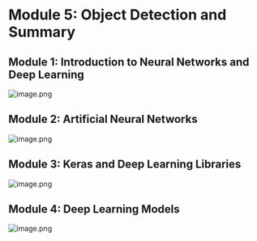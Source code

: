 

# Module 5: Object Detection and Summary
## Module 1: Introduction to Neural Networks and Deep Learning
![image.png](https://prod-files-secure.s3.us-west-2.amazonaws.com/03e82b26-cccb-4906-bb56-adabcbdc0655/a8d40bcb-c482-4026-8872-311e16b2dc63/image.png?X-Amz-Algorithm=AWS4-HMAC-SHA256&X-Amz-Content-Sha256=UNSIGNED-PAYLOAD&X-Amz-Credential=ASIAZI2LB466T3XSVUPQ%2F20250202%2Fus-west-2%2Fs3%2Faws4_request&X-Amz-Date=20250202T141212Z&X-Amz-Expires=3600&X-Amz-Security-Token=IQoJb3JpZ2luX2VjEOT%2F%2F%2F%2F%2F%2F%2F%2F%2F%2FwEaCXVzLXdlc3QtMiJHMEUCIQCCTl5xRd4Sqm2LeAEAsMpzNOOZ1Ezr33UdifXwGn9UUgIgSPSmlRkIyzYeSo3CE5fIy9RNfUI2iARtwC5KBrOp3VsqiAQI7f%2F%2F%2F%2F%2F%2F%2F%2F%2F%2FARAAGgw2Mzc0MjMxODM4MDUiDK9yy7hNVJFe768DzCrcAz%2B8xqiS5YTXUN%2ByL695ABKNHJlk%2FDQygKspEjIhRrl66KLFeEjdirUVEg7cM5ssbS9Hr8qqphWiky5aK5l3VC%2FjcRNCklNMAk7hKQwRAv7B3nDmgORzA%2BORAH6sEvy8na4WKQ9cKme3qbLVLFE44QIZlMA2j2LTvbbWpkv0zQ6b2L0X%2FsFaHcRHtgpQWEyOwqW0WP7DBwqSvut5Aou7n037d%2BUrtmJnJZAf3WA8zf9Bo1odPqv%2BSRjrv%2FdE%2Bj8Xl99xqtnbSW5DYHgu4Kbnx5bnpuagyIotW412rb9nh7zzEdj7oYBRVcHfHE2rJ%2Bh%2BVQmTKN%2FSz5ML5F%2FFszSmfNxcFf5kv2zOTuwrbqwgBiKZ0Cv5uW%2FmjMvULV1N%2F%2B9Cfy6u3XnDj4dIrsgmljd4SfoThFK8I7Wjmv9uK0FsuRr4waVcKE3HfBvpT4y8KScDsVvXIIRMUJinEfOgJgnk8kOaNfDC%2BRNqNABLYnhFKHA9pNGtiFkjVGQ3AigVPEso8YW5pUzSjSU%2FDPlzvPUZ%2FCPJHZC%2FD4pKsLm3AIJxTwL%2F2jBhWBalEmdh%2FTOjajMUUL9iRTgHSQYxmDi%2BVBvLXpk2Ci28iM2xF4cUXCJNMN%2Fq%2BB7WgDcUyfFzCbx0MOS4%2FbwGOqUBXQFjwHVXJ117CCjijYLG9e6m5JkW66YExbWv06wCDe4lVOtPZZ599plPjMUxhqrSDHq2P68ienY0ord9mdRwfdZ7016dhjiYvqiOX5mpmV19kGrM%2BAP3SPA8bdA5UPEhQJhm%2FVd0r0H14PuzMaU3hdd7yCquKiuU6zCCvF77TzTSgK7lRGI9zEH91JMmBlWB3uNBvV22QafLqaadxEEWCbVqh59l&X-Amz-Signature=41d78b99535a8e09b515c451ebfdb7215ce21d15c7305ac822716b0565df17f1&X-Amz-SignedHeaders=host&x-id=GetObject)
## Module 2: Artificial Neural Networks
![image.png](https://prod-files-secure.s3.us-west-2.amazonaws.com/03e82b26-cccb-4906-bb56-adabcbdc0655/5157ca89-62da-41d9-a98f-6432b71047a9/image.png?X-Amz-Algorithm=AWS4-HMAC-SHA256&X-Amz-Content-Sha256=UNSIGNED-PAYLOAD&X-Amz-Credential=ASIAZI2LB466T3XSVUPQ%2F20250202%2Fus-west-2%2Fs3%2Faws4_request&X-Amz-Date=20250202T141212Z&X-Amz-Expires=3600&X-Amz-Security-Token=IQoJb3JpZ2luX2VjEOT%2F%2F%2F%2F%2F%2F%2F%2F%2F%2FwEaCXVzLXdlc3QtMiJHMEUCIQCCTl5xRd4Sqm2LeAEAsMpzNOOZ1Ezr33UdifXwGn9UUgIgSPSmlRkIyzYeSo3CE5fIy9RNfUI2iARtwC5KBrOp3VsqiAQI7f%2F%2F%2F%2F%2F%2F%2F%2F%2F%2FARAAGgw2Mzc0MjMxODM4MDUiDK9yy7hNVJFe768DzCrcAz%2B8xqiS5YTXUN%2ByL695ABKNHJlk%2FDQygKspEjIhRrl66KLFeEjdirUVEg7cM5ssbS9Hr8qqphWiky5aK5l3VC%2FjcRNCklNMAk7hKQwRAv7B3nDmgORzA%2BORAH6sEvy8na4WKQ9cKme3qbLVLFE44QIZlMA2j2LTvbbWpkv0zQ6b2L0X%2FsFaHcRHtgpQWEyOwqW0WP7DBwqSvut5Aou7n037d%2BUrtmJnJZAf3WA8zf9Bo1odPqv%2BSRjrv%2FdE%2Bj8Xl99xqtnbSW5DYHgu4Kbnx5bnpuagyIotW412rb9nh7zzEdj7oYBRVcHfHE2rJ%2Bh%2BVQmTKN%2FSz5ML5F%2FFszSmfNxcFf5kv2zOTuwrbqwgBiKZ0Cv5uW%2FmjMvULV1N%2F%2B9Cfy6u3XnDj4dIrsgmljd4SfoThFK8I7Wjmv9uK0FsuRr4waVcKE3HfBvpT4y8KScDsVvXIIRMUJinEfOgJgnk8kOaNfDC%2BRNqNABLYnhFKHA9pNGtiFkjVGQ3AigVPEso8YW5pUzSjSU%2FDPlzvPUZ%2FCPJHZC%2FD4pKsLm3AIJxTwL%2F2jBhWBalEmdh%2FTOjajMUUL9iRTgHSQYxmDi%2BVBvLXpk2Ci28iM2xF4cUXCJNMN%2Fq%2BB7WgDcUyfFzCbx0MOS4%2FbwGOqUBXQFjwHVXJ117CCjijYLG9e6m5JkW66YExbWv06wCDe4lVOtPZZ599plPjMUxhqrSDHq2P68ienY0ord9mdRwfdZ7016dhjiYvqiOX5mpmV19kGrM%2BAP3SPA8bdA5UPEhQJhm%2FVd0r0H14PuzMaU3hdd7yCquKiuU6zCCvF77TzTSgK7lRGI9zEH91JMmBlWB3uNBvV22QafLqaadxEEWCbVqh59l&X-Amz-Signature=129cf316f2bcaec47fbfcc5eb779bf047c054d0682e46b76e28a4ed3e788b2d2&X-Amz-SignedHeaders=host&x-id=GetObject)
## Module 3: Keras and Deep Learning Libraries
![image.png](https://prod-files-secure.s3.us-west-2.amazonaws.com/03e82b26-cccb-4906-bb56-adabcbdc0655/5089ce50-05f1-470d-ad42-42503bf1df5f/image.png?X-Amz-Algorithm=AWS4-HMAC-SHA256&X-Amz-Content-Sha256=UNSIGNED-PAYLOAD&X-Amz-Credential=ASIAZI2LB466T3XSVUPQ%2F20250202%2Fus-west-2%2Fs3%2Faws4_request&X-Amz-Date=20250202T141212Z&X-Amz-Expires=3600&X-Amz-Security-Token=IQoJb3JpZ2luX2VjEOT%2F%2F%2F%2F%2F%2F%2F%2F%2F%2FwEaCXVzLXdlc3QtMiJHMEUCIQCCTl5xRd4Sqm2LeAEAsMpzNOOZ1Ezr33UdifXwGn9UUgIgSPSmlRkIyzYeSo3CE5fIy9RNfUI2iARtwC5KBrOp3VsqiAQI7f%2F%2F%2F%2F%2F%2F%2F%2F%2F%2FARAAGgw2Mzc0MjMxODM4MDUiDK9yy7hNVJFe768DzCrcAz%2B8xqiS5YTXUN%2ByL695ABKNHJlk%2FDQygKspEjIhRrl66KLFeEjdirUVEg7cM5ssbS9Hr8qqphWiky5aK5l3VC%2FjcRNCklNMAk7hKQwRAv7B3nDmgORzA%2BORAH6sEvy8na4WKQ9cKme3qbLVLFE44QIZlMA2j2LTvbbWpkv0zQ6b2L0X%2FsFaHcRHtgpQWEyOwqW0WP7DBwqSvut5Aou7n037d%2BUrtmJnJZAf3WA8zf9Bo1odPqv%2BSRjrv%2FdE%2Bj8Xl99xqtnbSW5DYHgu4Kbnx5bnpuagyIotW412rb9nh7zzEdj7oYBRVcHfHE2rJ%2Bh%2BVQmTKN%2FSz5ML5F%2FFszSmfNxcFf5kv2zOTuwrbqwgBiKZ0Cv5uW%2FmjMvULV1N%2F%2B9Cfy6u3XnDj4dIrsgmljd4SfoThFK8I7Wjmv9uK0FsuRr4waVcKE3HfBvpT4y8KScDsVvXIIRMUJinEfOgJgnk8kOaNfDC%2BRNqNABLYnhFKHA9pNGtiFkjVGQ3AigVPEso8YW5pUzSjSU%2FDPlzvPUZ%2FCPJHZC%2FD4pKsLm3AIJxTwL%2F2jBhWBalEmdh%2FTOjajMUUL9iRTgHSQYxmDi%2BVBvLXpk2Ci28iM2xF4cUXCJNMN%2Fq%2BB7WgDcUyfFzCbx0MOS4%2FbwGOqUBXQFjwHVXJ117CCjijYLG9e6m5JkW66YExbWv06wCDe4lVOtPZZ599plPjMUxhqrSDHq2P68ienY0ord9mdRwfdZ7016dhjiYvqiOX5mpmV19kGrM%2BAP3SPA8bdA5UPEhQJhm%2FVd0r0H14PuzMaU3hdd7yCquKiuU6zCCvF77TzTSgK7lRGI9zEH91JMmBlWB3uNBvV22QafLqaadxEEWCbVqh59l&X-Amz-Signature=39aa7c56790b04846a5f0fc4fc613740be98ca2ae27c2ba2354acb94e6c8a36d&X-Amz-SignedHeaders=host&x-id=GetObject)
## Module 4: Deep Learning Models
![image.png](https://prod-files-secure.s3.us-west-2.amazonaws.com/03e82b26-cccb-4906-bb56-adabcbdc0655/4e22fcb0-cfbc-4d28-b961-b9b8fde071f0/image.png?X-Amz-Algorithm=AWS4-HMAC-SHA256&X-Amz-Content-Sha256=UNSIGNED-PAYLOAD&X-Amz-Credential=ASIAZI2LB466T3XSVUPQ%2F20250202%2Fus-west-2%2Fs3%2Faws4_request&X-Amz-Date=20250202T141212Z&X-Amz-Expires=3600&X-Amz-Security-Token=IQoJb3JpZ2luX2VjEOT%2F%2F%2F%2F%2F%2F%2F%2F%2F%2FwEaCXVzLXdlc3QtMiJHMEUCIQCCTl5xRd4Sqm2LeAEAsMpzNOOZ1Ezr33UdifXwGn9UUgIgSPSmlRkIyzYeSo3CE5fIy9RNfUI2iARtwC5KBrOp3VsqiAQI7f%2F%2F%2F%2F%2F%2F%2F%2F%2F%2FARAAGgw2Mzc0MjMxODM4MDUiDK9yy7hNVJFe768DzCrcAz%2B8xqiS5YTXUN%2ByL695ABKNHJlk%2FDQygKspEjIhRrl66KLFeEjdirUVEg7cM5ssbS9Hr8qqphWiky5aK5l3VC%2FjcRNCklNMAk7hKQwRAv7B3nDmgORzA%2BORAH6sEvy8na4WKQ9cKme3qbLVLFE44QIZlMA2j2LTvbbWpkv0zQ6b2L0X%2FsFaHcRHtgpQWEyOwqW0WP7DBwqSvut5Aou7n037d%2BUrtmJnJZAf3WA8zf9Bo1odPqv%2BSRjrv%2FdE%2Bj8Xl99xqtnbSW5DYHgu4Kbnx5bnpuagyIotW412rb9nh7zzEdj7oYBRVcHfHE2rJ%2Bh%2BVQmTKN%2FSz5ML5F%2FFszSmfNxcFf5kv2zOTuwrbqwgBiKZ0Cv5uW%2FmjMvULV1N%2F%2B9Cfy6u3XnDj4dIrsgmljd4SfoThFK8I7Wjmv9uK0FsuRr4waVcKE3HfBvpT4y8KScDsVvXIIRMUJinEfOgJgnk8kOaNfDC%2BRNqNABLYnhFKHA9pNGtiFkjVGQ3AigVPEso8YW5pUzSjSU%2FDPlzvPUZ%2FCPJHZC%2FD4pKsLm3AIJxTwL%2F2jBhWBalEmdh%2FTOjajMUUL9iRTgHSQYxmDi%2BVBvLXpk2Ci28iM2xF4cUXCJNMN%2Fq%2BB7WgDcUyfFzCbx0MOS4%2FbwGOqUBXQFjwHVXJ117CCjijYLG9e6m5JkW66YExbWv06wCDe4lVOtPZZ599plPjMUxhqrSDHq2P68ienY0ord9mdRwfdZ7016dhjiYvqiOX5mpmV19kGrM%2BAP3SPA8bdA5UPEhQJhm%2FVd0r0H14PuzMaU3hdd7yCquKiuU6zCCvF77TzTSgK7lRGI9zEH91JMmBlWB3uNBvV22QafLqaadxEEWCbVqh59l&X-Amz-Signature=d8d289efdacf854a472528b8cc2a0f2a0447cb424a32e993192c747ea503a9e2&X-Amz-SignedHeaders=host&x-id=GetObject)